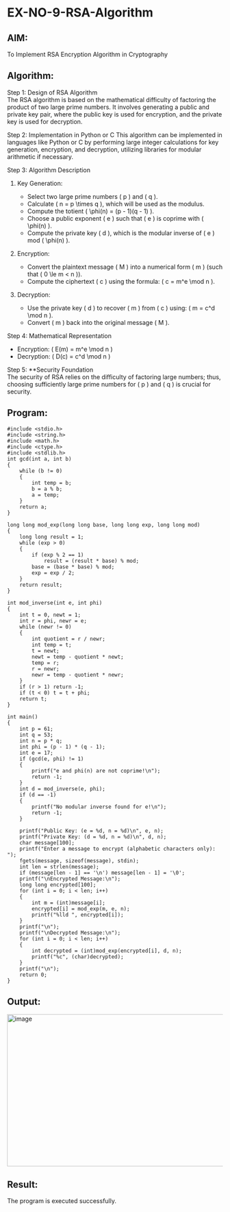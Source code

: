 # EX-NO-9-RSA-Algorithm

## AIM:
To Implement RSA Encryption Algorithm in Cryptography

## Algorithm:


Step 1: Design of RSA Algorithm  
The RSA algorithm is based on the mathematical difficulty of factoring the product of two large prime numbers. It involves generating a public and private key pair, where the public key is used for encryption, and the private key is used for decryption.

Step 2: Implementation in Python or C 
This algorithm can be implemented in languages like Python or C by performing large integer calculations for key generation, encryption, and decryption, utilizing libraries for modular arithmetic if necessary.

Step 3: Algorithm Description  
1. Key Generation:
   - Select two large prime numbers \( p \) and \( q \).
   - Calculate \( n = p \times q \), which will be used as the modulus.
   - Compute the totient \( \phi(n) = (p - 1)(q - 1) \).
   - Choose a public exponent \( e \) such that \( e \) is coprime with \( \phi(n) \).
   - Compute the private key \( d \), which is the modular inverse of \( e \) mod \( \phi(n) \).

2. Encryption:
   - Convert the plaintext message \( M \) into a numerical form \( m \) (such that \( 0 \le m < n \)).
   - Compute the ciphertext \( c \) using the formula: \( c = m^e \mod n \).

3. Decryption:
   - Use the private key \( d \) to recover \( m \) from \( c \) using: \( m = c^d \mod n \).
   - Convert \( m \) back into the original message \( M \).

Step 4: Mathematical Representation  
- Encryption: \( E(m) = m^e \mod n \)
- Decryption: \( D(c) = c^d \mod n \)

Step 5: **Security Foundation  
The security of RSA relies on the difficulty of factoring large numbers; thus, choosing sufficiently large prime numbers for \( p \) and \( q \) is crucial for security.

## Program:

```
#include <stdio.h> 
#include <string.h> 
#include <math.h> 
#include <ctype.h> 
#include <stdlib.h> 
int gcd(int a, int b)  
{ 
    while (b != 0)  
    {
        int temp = b; 
        b = a % b; 
        a = temp; 
    } 
    return a; 
} 

long long mod_exp(long long base, long long exp, long long mod)  
{ 
    long long result = 1; 
    while (exp > 0)  
    { 
        if (exp % 2 == 1) 
            result = (result * base) % mod; 
        base = (base * base) % mod; 
        exp = exp / 2; 
    } 
    return result; 
} 

int mod_inverse(int e, int phi)  
{ 
    int t = 0, newt = 1; 
    int r = phi, newr = e; 
    while (newr != 0)  
    { 
        int quotient = r / newr; 
        int temp = t; 
        t = newt; 
        newt = temp - quotient * newt; 
        temp = r; 
        r = newr; 
        newr = temp - quotient * newr; 
    } 
    if (r > 1) return -1;  
    if (t < 0) t = t + phi; 
    return t; 
} 

int main()  
{ 
    int p = 61; 
    int q = 53; 
    int n = p * q; 
    int phi = (p - 1) * (q - 1); 
    int e = 17;  
    if (gcd(e, phi) != 1)  
    { 
        printf("e and phi(n) are not coprime!\n"); 
        return -1; 
    } 
    int d = mod_inverse(e, phi); 
    if (d == -1)  
    { 
        printf("No modular inverse found for e!\n"); 
        return -1; 
    } 

    printf("Public Key: (e = %d, n = %d)\n", e, n); 
    printf("Private Key: (d = %d, n = %d)\n", d, n); 
    char message[100]; 
    printf("Enter a message to encrypt (alphabetic characters only): "); 
    fgets(message, sizeof(message), stdin); 
    int len = strlen(message); 
    if (message[len - 1] == '\n') message[len - 1] = '\0';  
    printf("\nEncrypted Message:\n"); 
    long long encrypted[100]; 
    for (int i = 0; i < len; i++)  
    { 
        int m = (int)message[i];   
        encrypted[i] = mod_exp(m, e, n);   
        printf("%lld ", encrypted[i]); 
    } 
    printf("\n"); 
    printf("\nDecrypted Message:\n"); 
    for (int i = 0; i < len; i++)  
    { 
        int decrypted = (int)mod_exp(encrypted[i], d, n);   
        printf("%c", (char)decrypted);   
    } 
    printf("\n"); 
    return 0; 
}
```


## Output:

<img width="745" height="355" alt="image" src="https://github.com/user-attachments/assets/592fcc20-f7e0-48c5-a4cf-7a5db796d842" />


## Result:
 The program is executed successfully.
